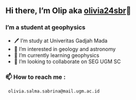 ## Hi there, I’m Olip aka [olivia24sbr][website 1]👋
 
### I’m a student at geophysics

- 🖊  I’m study at Univeritas Gadjah Mada
- 👀 I’m interested in geology and astronomy
- 🌱 I’m currently learning geophysics
- 💞️ I’m looking to collaborate on SEG UGM SC

### 📫 How to reach me :
     olivia.salma.sabrina@mail.ugm.ac.id
     

[website 1]: https://github.com/olivia24sbr

